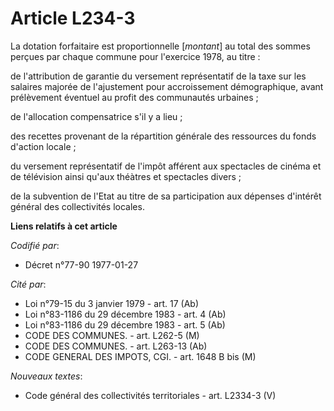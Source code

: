 # Article L234-3

La dotation forfaitaire est proportionnelle [*montant*] au total des sommes perçues par chaque commune pour l'exercice 1978,
au titre :

de l'attribution de garantie du versement représentatif de la taxe sur les salaires majorée de l'ajustement pour
accroissement démographique, avant prélèvement éventuel au profit des communautés urbaines ;

de l'allocation compensatrice s'il y a lieu ;

des recettes provenant de la répartition générale des ressources du fonds d'action locale ;

du versement représentatif de l'impôt afférent aux spectacles de cinéma et de télévision ainsi qu'aux théàtres et spectacles
divers ;

de la subvention de l'Etat au titre de sa participation aux dépenses d'intérêt général des collectivités locales.

**Liens relatifs à cet article**

_Codifié par_:

  - Décret n°77-90 1977-01-27

_Cité par_:

  - Loi n°79-15 du 3 janvier 1979 - art. 17 (Ab)
  - Loi n°83-1186 du 29 décembre 1983 - art. 4 (Ab)
  - Loi n°83-1186 du 29 décembre 1983 - art. 5 (Ab)
  - CODE DES COMMUNES. - art. L262-5 (M)
  - CODE DES COMMUNES. - art. L263-13 (Ab)
  - CODE GENERAL DES IMPOTS, CGI. - art. 1648 B bis (M)

_Nouveaux textes_:

  - Code général des collectivités territoriales - art. L2334-3 (V)
